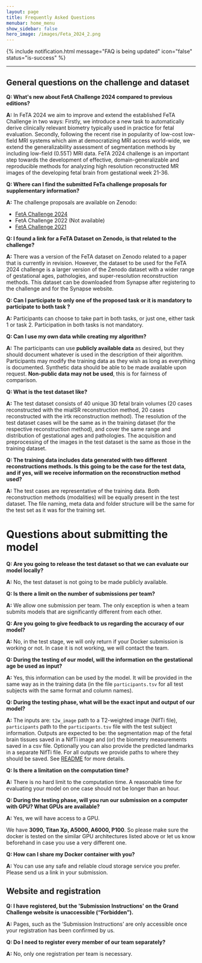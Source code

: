 ```yaml
---
layout: page
title: Frequently Asked Questions
menubar: home_menu
show_sidebar: false
hero_image: /images/Feta_2024_2.png
---
```

{% include notification.html
message="FAQ is being updated"
icon="false"
status="is-success" %}
***

## General questions on the challenge and dataset

**Q: What's new about FetA Challenge 2024 compared to previous editions?**

**A:** In FeTA 2024 we aim to improve and extend the established FeTA Challenge in two ways: Firstly, we introduce a new task to automatically derive clinically relevant biometry typically used in practice for fetal evaluation. Secondly, following the recent rise in popularity of low-cost low-field MRI systems which aim at democratizing MRI access world-wide, we extend the generalizability assessment of segmentation methods by including low-field (0.55T) MRI data. FeTA 2024 challenge is an important step towards the development of effective, domain-generalizable and reproducible methods for analyzing high resolution reconstructed MR images of the developing fetal brain from gestational week 21-36.

**Q: Where can I find the submitted FeTa challenge proposals for supplementary information?**

**A:** The challenge proposals are available on Zenodo:
* [FetA Challenge 2024](https://zenodo.org/records/10986046)
* FetA Challenge 2022 (Not available)
* [FetA Challenge 2021](https://zenodo.org/records/6362587)


**Q: I found a link for a FeTA Dataset on Zenodo, is that related to the challenge?**

**A:** There was a version of the FeTA dataset on Zenodo related to a paper that is currently in revision. However, the dataset to be used for the FeTA 2024 challenge is a larger version of the Zenodo dataset with a wider range of gestational ages, pathologies, and super-resolution reconstruction methods. This dataset can be downloaded from Synapse after registering to the challenge and for the Synapse website.

**Q: Can I participate to only one of the proposed task or it is mandatory to participate to both task ?**

**A:** Participants can choose to take part in both tasks, or just one, either task 1 or task 2. Participation in both tasks is not mandatory.

**Q: Can I use my own data while creating my algorithm?**

**A:** The participants can use **publicly available data** as desired, but they should document whatever is used in the description of their algorithm. Participants may modify the training data as they wish as long as everything is documented. Synthetic data should be able to be made available upon request. **Non-public data may not be used**, this is for fairness of comparison.

**Q: What is the test dataset like?**

**A:** The test dataset consists of 40 unique 3D fetal brain volumes (20 cases reconstructed with the mialSR reconstruction method, 20 cases reconstructed with the irtk reconstruction method). The resolution of the test dataset cases will be the same as in the training dataset (for the respective reconstruction method), and cover the same range and distribution of gestational ages and pathologies. The acquisition and preprocessing of the images in the test dataset is the same as those in the training  dataset. 

**Q: The training data includes data generated with two different reconstructions methods. Is this going to be the case for the test data, and if yes, will we receive information on the reconstruction method used?**

**A:** The test cases are representative of the training data. Both reconstruction methods (modalities) will be equally present in the test dataset. The file naming, meta data and folder structure will be the same for the test set as it was for the training set.

# Questions about submitting the model

**Q: Are you going to release the test dataset so that we can evaluate our model locally?**

**A:** No, the test dataset is not going to be made publicly available.

**Q: Is there a limit on the number of submissions per team?**

**A:** We allow one submission per team. The only exception is when a team submits models that are significantly different from each other.

**Q: Are you going to give feedback to us regarding the accuracy of our model?**

**A:** No, in the test stage, we will only return if your Docker submission is working or not. In case it is not working, we will contact the team.

**Q: During the testing of our model, will the information on the gestational age be used as input?**

**A:** Yes, this information can be used by the model. It will be provided in the same way as in the training data (in the file `participants.tsv` for all test subjects with the same format and column names).

**Q: During the testing phase, what will be the exact input and output of our model?**

**A:** The inputs are: `t2w_image` path to a T2-weighted image (NifTi file), `participants` path to the `participants.tsv` file with the test subject information. Outputs are expected to be: the segmentation map of the fetal brain tissues saved in a NifTi image and (or) the biometry measurements saved in a csv file. Optionally you can also provide the predicted landmarks in a separate NifTi file. For all outputs we provide paths to where they should be saved. See [README](https://github.com/fetachallenge/fetachallengesubmission) for more details.

**Q: Is there a limitation on the computation time?**

**A:** There is no hard limit to the computation time. A reasonable time for evaluating your model on one case should not be longer than an hour.

**Q: During the testing phase, will you run our submission on a computer with GPU? What GPUs are available?**

**A:** Yes, we will have access to a GPU.

We have **3090, Titan Xp, A5000, A6000, P100**. So please make sure the docker is tested on the similar GPU architectures listed above or let us know beforehand in case you use a very different one. 

**Q: How can I share my Docker container with you?**

**A:** You can use any safe and reliable cloud storage service you prefer. Please send us a link in your submission.

## Website and registration

**Q: I have registered, but the 'Submission Instructions' on the Grand Challenge website is unaccessible (“Forbidden”).**

**A:** Pages, such as the ‘Submission Instructions’ are only accessible once your registration has been confirmed by us.

**Q: Do I need to register every member of our team separately?**

**A:** No, only one registration per team is necessary. 
